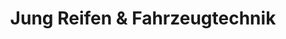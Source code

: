 ---
title: "Jung Reifen & Fahrzeugtechnik"
url: /lichtentanne/jung-reifen-und-fahrzeugtechnik/
shop: Reifen
---